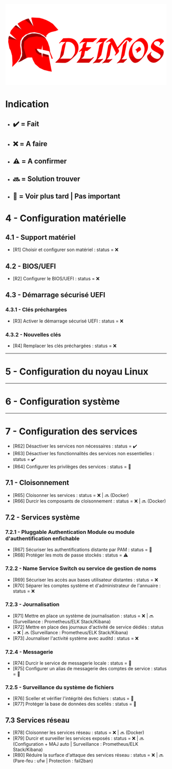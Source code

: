 <p align="center">
  <img src="Documentation/DEIMOS.png" alt="Deimos Icon" width="700"/>
</p>

# Indication
- ## ✔️ = Fait
- ## ❌ = A faire
- ## ⚠️ = A confirmer
- ## 🔜 = Solution trouver
- ## 💭 = Voir plus tard | Pas important

# 4 - Configuration matérielle
## 4.1 - Support matériel
  - [R1] Choisir et configurer son matériel : status = ❌
## 4.2 - BIOS/UEFI
  - [R2] Configurer le BIOS/UEFI : status = ❌
## 4.3 - Démarrage sécurisé UEFI
### 4.3.1 - Clés préchargées
  - [R3] Activer le démarrage sécurisé UEFI : status = ❌
### 4.3.2 - Nouvelles clés
  - [R4] Remplacer les clés préchargées : status = ❌

---

# 5 - Configuration du noyau Linux

---

# 6 - Configuration système

---

# 7 - Configuration des services
  - [R62] Désactiver les services non nécessaires : status = ✔️
  - [R63] Désactiver les fonctionnalités des services non essentielles : status = ✔️
  - [R64] Configurer les privilèges des services : status = 💭
## 7.1 - Cloisonnement
  - [R65] Cloisonner les services : status = ❌ | 🔜 (Docker)
  - [R66] Durcir les composants de cloisonnement : status = ❌ | 🔜 (Docker)
## 7.2 - Services système
### 7.2.1 - Pluggable Authentication Module ou module d'authentification enfichable
  - [R67] Sécuriser les authentifications distante par PAM : status = 💭
  - [R68] Protéger les mots de passe stockés  : status = ⚠️
### 7.2.2 - Name Service Switch ou service de gestion de noms
  - [R69] Sécuriser les accès aux bases utilisateur distantes : status = ❌
  - [R70] Séparer les comptes système et d'administrateur de l'annuaire : status = ❌
### 7.2.3 - Journalisation
  - [R71] Mettre en place un système de journalisation : status = ❌ | 🔜 (Surveillance : Prometheus/ELK Stack/Kibana)
  - [R72] Mettre en place des journaux d'activité de service dédiés : status = ❌ | 🔜 (Surveillance : Prometheus/ELK Stack/Kibana)
  - [R73] Journaliser l'activité système avec auditd : status = ❌
### 7.2.4 - Messagerie
  - [R74] Durcir le service de messagerie locale : status = 💭
  - [R75] Configurer un alias de messagerie des comptes de service : status = 💭
### 7.2.5 - Surveillance du système de fichiers
  - [R76] Sceller et vérifier l'intégrité des fichiers : status = 💭
  - [R77] Protéger la base de données des scellés : status = 💭
## 7.3 Services réseau
  - [R78] Cloisonner les services réseau : status = ❌ | 🔜 (Docker)
  - [R79] Durcir et surveiller les services exposés : status = ❌ | 🔜 (Configuration + MAJ auto | Surveillance : Prometheus/ELK Stack/Kibana)
  - [R80] Réduire la surface d'attaque des services réseau : status = ❌ | 🔜 (Pare-feu : ufw | Protection :  fail2ban)
